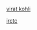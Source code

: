[virat kohli](../myWebpages/wikipediaViratKohli.html)

[irctc](../myWebpages/webpageIndianRailways.html)
